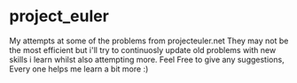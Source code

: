 # project_euler
My attempts at some of the problems from projecteuler.net
They may not be the most efficient but i'll try to continuosly update old problems with new skills i learn whilst also attempting more.
Feel Free to give any suggestions, Every one helps me learn a bit more :)
